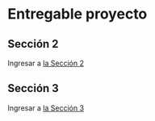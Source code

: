 # Entregable proyecto

## Sección 2

 Ingresar a [la Sección 2](./Section2/README.md)

 ## Sección 3

 Ingresar a [la Sección 3](./Section3/README.md)